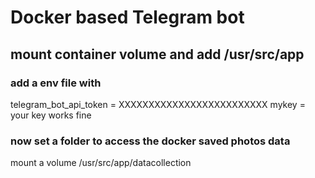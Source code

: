 # Docker based Telegram bot

## mount container volume and add /usr/src/app

### add a env file with

telegram_bot_api_token = XXXXXXXXXXXXXXXXXXXXXXXXX
mykey = your key works fine

### now set a folder to access the docker saved photos data

mount a volume /usr/src/app/datacollection
